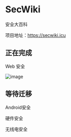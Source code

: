 # SecWiki
安全大百科

项目地址：https://secwiki.icu
## 正在完成
Web 安全

![image](https://github.com/secskb/SecWiki/blob/master/pic/Web安全.png)
## 等待迁移
Android安全

硬件安全

无线电安全